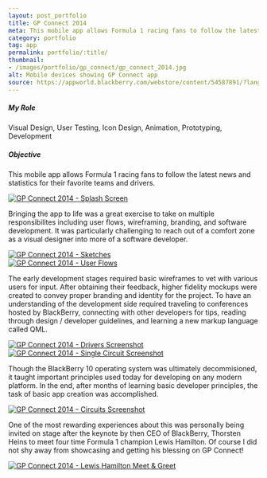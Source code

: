 ```yaml
---
layout: post_portfolio
title: GP Connect 2014
meta: This mobile app allows Formula 1 racing fans to follow the latest news and statistics.
category: portfolio
tag: app
permalink: portfolio/:title/
thumbnail: 
- /images/portfolio/gp_connect/gp_connect_2014.jpg
alt: Mobile devices showing GP Connect app
source: https://appworld.blackberry.com/webstore/content/54587891/?lang=en&countrycode=US
---
```

##### My Role

Visual Design, User Testing, Icon Design, Animation, Prototyping, Development

##### Objective

This mobile app allows Formula 1 racing fans to follow the latest news and statistics for their favorite teams and drivers.

<div class="lightgallery">
  <a href="/images/portfolio/gp_connect/gp_connect_2014_01.jpg"><img src="/images/portfolio/gp_connect/gp_connect_2014_01.jpg" alt="GP Connect 2014 - Splash Screen"></a>
</div>

Bringing the app to life was a great exercise to take on multiple responsibilites including user flows, wireframing, branding, and software development. It was particularly challenging to reach out of a comfort zone as a visual designer into more of a software developer.

<div class="lightgallery">
  <a href="/images/portfolio/gp_connect/gp_connect_2014_02.jpg"><img src="/images/portfolio/gp_connect/gp_connect_2014_02.jpg" alt="GP Connect 2014 - Sketches"></a>
</div>

<div class="lightgallery">
  <a href="/images/portfolio/gp_connect/gp_connect_2014_03.jpg"><img src="/images/portfolio/gp_connect/gp_connect_2014_03.jpg" alt="GP Connect 2014 - User Flows"></a>
</div>

The early development stages required basic wireframes to vet with various users for input. After obtaining their feedback, higher fidelity mockups were created to convey proper branding and identity for the project. To have an understanding of the development side required traveling to conferences hosted by BlackBerry, connecting with other developers for tips, reading through design / developer guidelines, and learning a new markup language called QML.

<div class="lightgallery">
  <a href="/images/portfolio/gp_connect/gp_connect_2014_04.jpg"><img src="/images/portfolio/gp_connect/gp_connect_2014_04.jpg" alt="GP Connect 2014 - Drivers Screenshot"></a>
</div>

<div class="lightgallery">
  <a href="/images/portfolio/gp_connect/gp_connect_2014_05.jpg"><img src="/images/portfolio/gp_connect/gp_connect_2014_05.jpg" alt="GP Connect 2014 - Single Circuit Screenshot"></a>
</div>

Though the BlackBerry 10 operating system was ultimately decommisioned, it taught important principles used today for developing on any modern platform. In the end, after months of learning basic developer principles, the task of basic app creation was accomplished.

<div class="lightgallery">
  <a href="/images/portfolio/gp_connect/gp_connect_2014_06.jpg"><img src="/images/portfolio/gp_connect/gp_connect_2014_06.jpg" alt="GP Connect 2014 - Circuits Screenshot"></a>
</div>

One of the most rewarding experiences about this was personally being invited on stage after the keynote by then CEO of BlackBerry, Thorsten Heins to meet four time Formula 1 champion Lewis Hamilton. Of course I did not shy away from showcasing and getting his blessing on GP Connect!

<div class="lightgallery">
  <a href="/images/portfolio/gp_connect/gp_connect_2014_07.jpg"><img src="/images/portfolio/gp_connect/gp_connect_2014_07.jpg" alt="GP Connect 2014 - Lewis Hamilton Meet & Greet"></a>
</div>